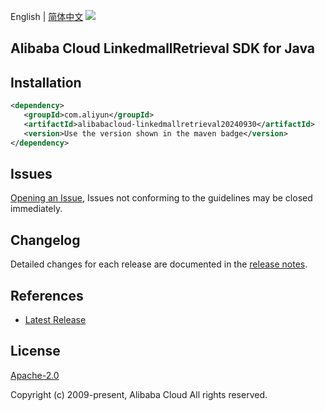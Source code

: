 English | [简体中文](README-CN.md)
![](https://aliyunsdk-pages.alicdn.com/icons/AlibabaCloud.svg)

## Alibaba Cloud LinkedmallRetrieval SDK for Java

## Installation

```xml
<dependency>
   <groupId>com.aliyun</groupId>
   <artifactId>alibabacloud-linkedmallretrieval20240930</artifactId>
   <version>Use the version shown in the maven badge</version>
</dependency>
```

## Issues
[Opening an Issue](https://github.com/aliyun/alibabacloud-java-async-sdk/issues/new), Issues not conforming to the guidelines may be closed immediately.

## Changelog
Detailed changes for each release are documented in the [release notes](./ChangeLog.txt).

## References
* [Latest Release](https://github.com/aliyun/alibabacloud-async-java-sdk/)

## License
[Apache-2.0](http://www.apache.org/licenses/LICENSE-2.0)

Copyright (c) 2009-present, Alibaba Cloud All rights reserved.
